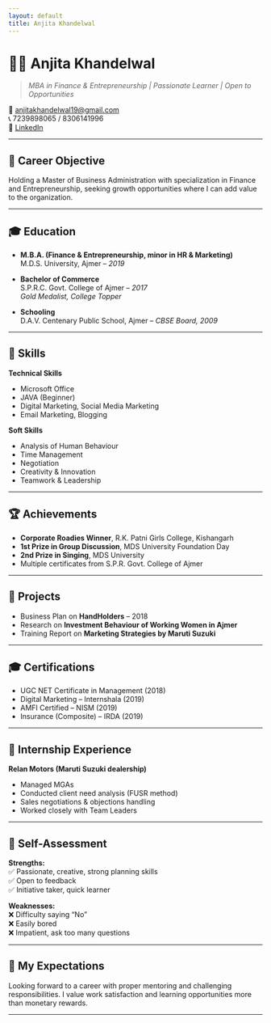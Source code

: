 ```yaml
---
layout: default
title: Anjita Khandelwal
---
```


# 👩‍🎓 Anjita Khandelwal

> *MBA in Finance & Entrepreneurship | Passionate Learner | Open to Opportunities*

📧 [anjitakhandelwal19@gmail.com](mailto:anjitakhandelwal19@gmail.com)  
📞 7239898065 / 8306141996  
🔗 [LinkedIn](http://www.linkedin.com/in/anjita-khandelwal-)

---

## 🧭 Career Objective

Holding a Master of Business Administration with specialization in Finance and Entrepreneurship, seeking growth opportunities where I can add value to the organization.

---

## 🎓 Education

- **M.B.A. (Finance & Entrepreneurship, minor in HR & Marketing)**  
  M.D.S. University, Ajmer – *2019*

- **Bachelor of Commerce**  
  S.P.R.C. Govt. College of Ajmer – *2017*  
  *Gold Medalist, College Topper*

- **Schooling**  
  D.A.V. Centenary Public School, Ajmer – *CBSE Board, 2009*

---

## 🧠 Skills

**Technical Skills**  
- Microsoft Office  
- JAVA (Beginner)  
- Digital Marketing, Social Media Marketing  
- Email Marketing, Blogging

**Soft Skills**  
- Analysis of Human Behaviour  
- Time Management  
- Negotiation  
- Creativity & Innovation  
- Teamwork & Leadership

---

## 🏆 Achievements

- **Corporate Roadies Winner**, R.K. Patni Girls College, Kishangarh  
- **1st Prize in Group Discussion**, MDS University Foundation Day  
- **2nd Prize in Singing**, MDS University  
- Multiple certificates from S.P.R. Govt. College of Ajmer

---

## 📁 Projects

- Business Plan on **HandHolders** – 2018  
- Research on **Investment Behaviour of Working Women in Ajmer**  
- Training Report on **Marketing Strategies by Maruti Suzuki**

---

## 🎓 Certifications

- UGC NET Certificate in Management (2018)  
- Digital Marketing – Internshala (2019)  
- AMFI Certified – NISM (2019)  
- Insurance (Composite) – IRDA (2019)

---

## 💼 Internship Experience

**Relan Motors (Maruti Suzuki dealership)**  
- Managed MGAs  
- Conducted client need analysis (FUSR method)  
- Sales negotiations & objections handling  
- Worked closely with Team Leaders

---

## 🌱 Self-Assessment

**Strengths:**  
✅ Passionate, creative, strong planning skills  
✅ Open to feedback  
✅ Initiative taker, quick learner  

**Weaknesses:**  
❌ Difficulty saying “No”  
❌ Easily bored  
❌ Impatient, ask too many questions  

---

## 🌟 My Expectations

Looking forward to a career with proper mentoring and challenging responsibilities. I value work satisfaction and learning opportunities more than monetary rewards.

---
